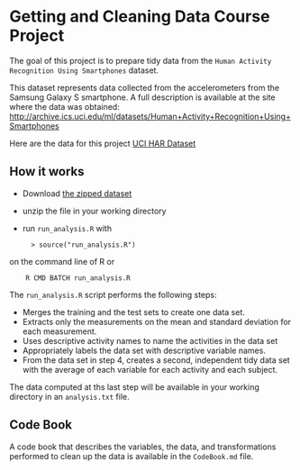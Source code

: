 # Getting and Cleaning Data Course Project

The goal of this project is to prepare tidy data from the `Human Activity Recognition Using Smartphones` dataset.

This dataset represents data collected from the accelerometers from the Samsung Galaxy S smartphone. A full description is available at the site where the data was obtained: http://archive.ics.uci.edu/ml/datasets/Human+Activity+Recognition+Using+Smartphones 

Here are the data for this project [UCI HAR Dataset](https://d396qusza40orc.cloudfront.net/getdata%2Fprojectfiles%2FUCI%20HAR%20Dataset.zip)

## How it works
* Download [the zipped dataset](https://d396qusza40orc.cloudfront.net/getdata%2Fprojectfiles%2FUCI%20HAR%20Dataset.zip)
* unzip the file in your working directory
* run `run_analysis.R` with

        > source("run_analysis.R")
on the command line of R or

        R CMD BATCH run_analysis.R


The `run_analysis.R` script performs the following steps:

* Merges the training and the test sets to create one data set.
* Extracts only the measurements on the mean and standard deviation for each measurement. 
* Uses descriptive activity names to name the activities in the data set
* Appropriately labels the data set with descriptive variable names. 
* From the data set in step 4, creates a second, independent tidy data set with the average of each variable for each activity and each subject.

The data computed at ths last step will be available in your working directory in an `analysis.txt` file.

## Code Book

A code book that describes the variables, the data, and transformations performed to clean up the data is available in the `CodeBook.md` file.
